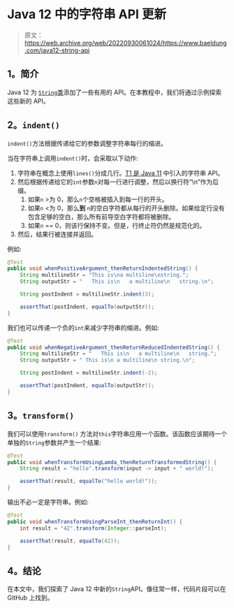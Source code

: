 # Java 12 中的字符串 API 更新

> 原文：<https://web.archive.org/web/20220930061024/https://www.baeldung.com/java12-string-api>

## 1。简介

Java 12 为 [`String`类](/web/20220813064811/https://www.baeldung.com/java-string)添加了一些有用的 API。在本教程中，我们将通过示例探索这些新的 API。

## 2。`indent()`

`indent()`方法根据传递给它的参数调整字符串每行的缩进。

当在字符串上调用`indent()`时，会采取以下动作:

1.  字符串在概念上使用`lines()`分成几行。[T1 是 Java 11](/web/20220813064811/https://www.baeldung.com/java-11-string-api) 中引入的字符串 API。
2.  然后根据传递给它的`int`参数`n`对每一行进行调整，然后以换行符“\n”作为后缀。
    1.  如果`n` >为 0，那么`n`个空格被插入到每一行的开头。
    2.  如果`n` <为 0，那么**到** `n`的空白字符都从每行的开头删除。如果给定行没有包含足够的空白，那么所有前导空白字符都将被删除。
    3.  如果`n` == 0，则该行保持不变。但是，行终止符仍然是规范化的。
3.  然后，结果行被连接并返回。

例如:

```java
@Test
public void whenPositiveArgument_thenReturnIndentedString() {
    String multilineStr = "This is\na multiline\nstring.";
    String outputStr = "   This is\n   a multiline\n   string.\n";

    String postIndent = multilineStr.indent(3);

    assertThat(postIndent, equalTo(outputStr));
}
```

我们也可以传递一个负的`int`来减少字符串的缩进。例如:

```java
@Test
public void whenNegativeArgument_thenReturnReducedIndentedString() {
    String multilineStr = "   This is\n   a multiline\n   string.";
    String outputStr = " This is\n a multiline\n string.\n";

    String postIndent = multilineStr.indent(-2);

    assertThat(postIndent, equalTo(outputStr));
}
```

## 3。`transform()`

我们可以使用`transform()` 方法对`this`字符串应用一个函数。该函数应该期待一个单独的`String`参数并产生一个结果:

```java
@Test
public void whenTransformUsingLamda_thenReturnTransformedString() {
    String result = "hello".transform(input -> input + " world!");

    assertThat(result, equalTo("hello world!"));
}
```

输出不必一定是字符串。例如:

```java
@Test
public void whenTransformUsingParseInt_thenReturnInt() {
    int result = "42".transform(Integer::parseInt);

    assertThat(result, equalTo(42));
}
```

## 4。结论

在本文中，我们探索了 Java 12 中新的`String`API。像往常一样，代码片段可以在 GitHub 上找到。